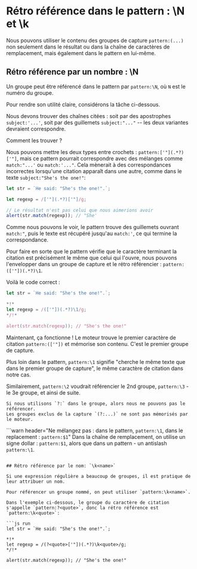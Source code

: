 # Rétro référence dans le pattern : \N et \k<name>

Nous pouvons utiliser le contenu des groupes de capture `pattern:(...)` non seulement dans le résultat ou dans la chaîne de caractères de remplacement, mais également dans le pattern en lui-même.

## Rétro référence par un nombre : \N

Un groupe peut être référencé dans le pattern par `pattern:\N`, où `N` est le numéro du groupe.

Pour rendre son utilité claire, considérons la tâche ci-dessous.

Nous devons trouver des chaînes citées : soit par des apostrophes `subject:'...'`, soit par des guillemets `subject:"..."` -- les deux variantes devraient correspondre.

Comment les trouver ?

Nous pouvons mettre les deux types entre crochets : `pattern:['"](.*?)['"]`, mais ce pattern pourrait correspondre avec des mélanges comme `match:"...'` ou `match:'..."`.
Cela mènerait à des correspondances incorrectes lorsqu'une citation apparaît dans une autre, comme dans le texte `subject:"She's the one!"`:

```js run
let str = `He said: "She's the one!".`;

let regexp = /['"](.*?)['"]/g;

// Le résultat n'est pas celui que nous aimerions avoir
alert(str.match(regexp)); // "She'
```

Comme nous pouvons le voir, le pattern trouve des guillemets ouvrant `match:"`, puis le texte est récupéré jusqu'au `match:'`, ce qui termine la correspondance.

Pour faire en sorte que le pattern vérifie que le caractère terminant la citation est précisément le même que celui qui l'ouvre, nous pouvons l'envelopper dans un groupe de capture et le rétro référencier : `pattern:(['"])(.*?)\1`.

Voilà le code correct :

```js run
let str = `He said: "She's the one!".`;

*!*
let regexp = /(['"])(.*?)\1/g;
*/!*

alert(str.match(regexp)); // "She's the one!"
```

Maintenant, ça fonctionne ! Le moteur trouve le premier caractère de citation `pattern:(['"])` et mémorise son contenu.
C'est le premier groupe de capture.

Plus loin dans le pattern, `pattern:\1` signifie "cherche le même texte que dans le premier groupe de capture", le même caractère de citation dans notre cas.

Similairement, `pattern:\2` voudrait référencier le 2nd groupe, `pattern:\3` - le 3e groupe, et ainsi de suite.

```smart
Si nous utilisons `?:` dans le groupe, alors nous ne pouvons pas le référencer.
Les groupes exclus de la capture `(?:...)` ne sont pas mémorisés par le moteur.
```

```warn header="Ne mélangez pas : dans le pattern, `pattern:\1`, dans le replacement : `pattern:$1`"
Dans la chaîne de remplacement, on utilise un signe dollar : `pattern:$1`, alors que dans un pattern - un antislash `pattern:\1`.
```

## Rétro référence par le nom: `\k<name>`

Si une expression régulière a beaucoup de groupes, il est pratique de leur attribuer un nom.

Pour référencer un groupe nommé, on peut utiliser `pattern:\k<name>`.

Dans l'exemple ci-dessous, le groupe du caractère de citation s'appelle `pattern:?<quote>`, donc la rétro référence est `pattern:\k<quote>`:

```js run
let str = `He said: "She's the one!".`;

*!*
let regexp = /(?<quote>['"])(.*?)\k<quote>/g;
*/!*

alert(str.match(regexp)); // "She's the one!"
```
